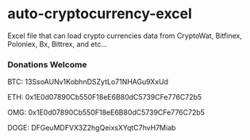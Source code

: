 # auto-cryptocurrency-excel
Excel file that can load crypto currencies data from CryptoWat, Bitfinex, Poloniex, Bx, Bittrex, and etc...

### Donations Welcome	 ###

BTC:	13SsoAUNv1KobhnDSZytLo71NHAGu9XxUd

ETH:	0x1E0d07890Cb550F18eE6B80dC5739CFe776C72b5

OMG:	0x1E0d07890Cb550F18eE6B80dC5739CFe776C72b5

DOGE: DFGeuMDFVX3Z2hgQeixsXYqtC7hvH7Miab
